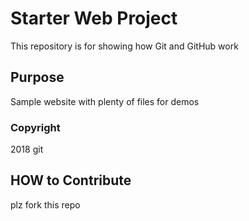 # Starter Web Project

This repository is for showing how Git and GitHub work

## Purpose

Sample website with plenty of files for demos

### Copyright

2018 git

## HOW to Contribute
plz fork this repo

